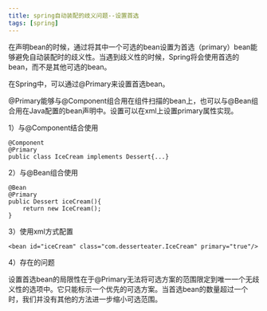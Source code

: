 ```yaml
---
title: spring自动装配的歧义问题--设置首选
tags: [spring]
---
```


在声明bean的时候，通过将其中一个可选的bean设置为首选（primary）bean能够避免自动装配时的歧义性。当遇到歧义性的时候，Spring将会使用首选的bean，而不是其他可选的bean。

在Spring中，可以通过@Primary来设置首选bean。

@Primary能够与@Component组合用在组件扫描的bean上，也可以与@Bean组合用在Java配置的bean声明中。设置可以在xml上设置primary属性实现。

1）与@Component结合使用

```
@Component
@Primary
public class IceCream implements Dessert{...}
```

2）与@Bean组合使用

```
@Bean
@Primary
public Dessert iceCream(){
    return new IceCream();
}
```

3）使用xml方式配置

```
<bean id="iceCream" class="com.desserteater.IceCream" primary="true"/>
```

4）存在的问题

设置首选bean的局限性在于@Primary无法将可选方案的范围限定到唯一一个无歧义性的选项中。它只能标示一个优先的可选方案。当首选bean的数量超过一个时，我们并没有其他的方法进一步缩小可选范围。